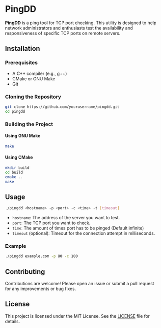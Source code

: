 # PingDD

**PingDD** is a ping tool for TCP port checking. This utility is designed to help network administrators and enthusiasts test the availability and responsiveness of specific TCP ports on remote servers.

## Installation

### Prerequisites

- A C++ compiler (e.g., g++)
- CMake or GNU Make
- Git

### Cloning the Repository

```bash
git clone https://github.com/yourusername/pingdd.git
cd pingdd
```

### Building the Project

#### Using GNU Make

```bash
make
```

#### Using CMake

```bash
mkdir build
cd build
cmake ..
make
```

## Usage

```bash
./pingdd <hostname> -p <port> -c <time> -t [timeout]
```

- `hostname`: The address of the server you want to test.
- `port`: The TCP port you want to check.
- `time`: The amount of times port has to be pinged (Default infinite)
- `timeout` (optional): Timeout for the connection attempt in milliseconds.

### Example

```bash
./pingdd example.com -p 80 -c 100
```

## Contributing

Contributions are welcome! Please open an issue or submit a pull request for any improvements or bug fixes.

## License

This project is licensed under the MIT License. See the [LICENSE](LICENSE) file for details.
